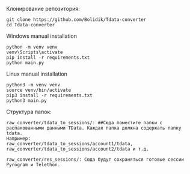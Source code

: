 Клонирование репозитория:
```shell
git clone https://github.com/Bolidik/Tdata-converter
cd Tdata-converter
```


Windows manual installation
```shell
python -m venv venv
venv\Scripts\activate
pip install -r requirements.txt
python main.py
```

Linux manual installation
```shell
python3 -m venv venv
source venv/bin/activate
pip3 install -r requirements.txt
python3 main.py
```

Структура папок:
```shell
raw_converter/tdata_to_sessions/: ##Сюда поместите папки с распакованными данными TData. Каждая папка должна содержать папку tdata.
Например: 
raw_converter/tdata_to_sessions/account1/tdata, 
raw_converter/tdata_to_sessions/account2/tdata и т.д.

raw_converter/res_sessions/: Сюда будут сохраняться готовые сессии Pyrogram и Telethon.
```
